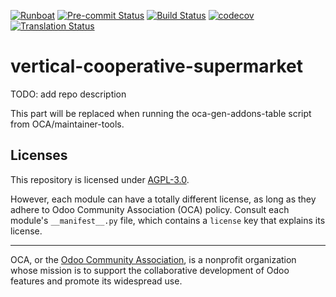 
[![Runboat](https://img.shields.io/badge/runboat-Try%20me-875A7B.png)](https://runboat.odoo-community.org/builds?repo=OCA/vertical-cooperative-supermarket&target_branch=17.0)
[![Pre-commit Status](https://github.com/OCA/vertical-cooperative-supermarket/actions/workflows/pre-commit.yml/badge.svg?branch=17.0)](https://github.com/OCA/vertical-cooperative-supermarket/actions/workflows/pre-commit.yml?query=branch%3A17.0)
[![Build Status](https://github.com/OCA/vertical-cooperative-supermarket/actions/workflows/test.yml/badge.svg?branch=17.0)](https://github.com/OCA/vertical-cooperative-supermarket/actions/workflows/test.yml?query=branch%3A17.0)
[![codecov](https://codecov.io/gh/OCA/vertical-cooperative-supermarket/branch/17.0/graph/badge.svg)](https://codecov.io/gh/OCA/vertical-cooperative-supermarket)
[![Translation Status](https://translation.odoo-community.org/widgets/vertical-cooperative-supermarket-17-0/-/svg-badge.svg)](https://translation.odoo-community.org/engage/vertical-cooperative-supermarket-17-0/?utm_source=widget)

<!-- /!\ do not modify above this line -->

# vertical-cooperative-supermarket

TODO: add repo description

<!-- /!\ do not modify below this line -->

<!-- prettier-ignore-start -->

[//]: # (addons)

This part will be replaced when running the oca-gen-addons-table script from OCA/maintainer-tools.

[//]: # (end addons)

<!-- prettier-ignore-end -->

## Licenses

This repository is licensed under [AGPL-3.0](LICENSE).

However, each module can have a totally different license, as long as they adhere to Odoo Community Association (OCA)
policy. Consult each module's `__manifest__.py` file, which contains a `license` key
that explains its license.

----
OCA, or the [Odoo Community Association](http://odoo-community.org/), is a nonprofit
organization whose mission is to support the collaborative development of Odoo features
and promote its widespread use.
